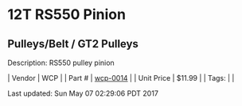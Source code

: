 # 12T RS550 Pinion
## Pulleys/Belt / GT2 Pulleys
Description: 	RS550 pulley pinion 

| Vendor | WCP | 
| Part # | [wcp-0014](http://www.wcproducts.net/gt2-timing-pulleys-belts) | 
| Unit Price | $11.99 | 
| Tags: |  | 

Last updated: Sun May 07 02:29:06 PDT 2017
